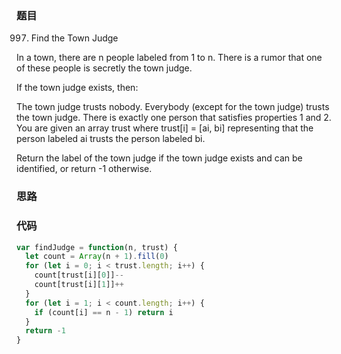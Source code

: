 ### 题目
997. Find the Town Judge

In a town, there are n people labeled from 1 to n. There is a rumor that one of these people is secretly the town judge.

If the town judge exists, then:

The town judge trusts nobody.
Everybody (except for the town judge) trusts the town judge.
There is exactly one person that satisfies properties 1 and 2.
You are given an array trust where trust[i] = [ai, bi] representing that the person labeled ai trusts the person labeled bi.

Return the label of the town judge if the town judge exists and can be identified, or return -1 otherwise.

### 思路

### 代码
```javascript
var findJudge = function(n, trust) {
  let count = Array(n + 1).fill(0)
  for (let i = 0; i < trust.length; i++) {
    count[trust[i][0]]--
    count[trust[i][1]]++
  }
  for (let i = 1; i < count.length; i++) {
    if (count[i] == n - 1) return i
  }
  return -1
}
```

